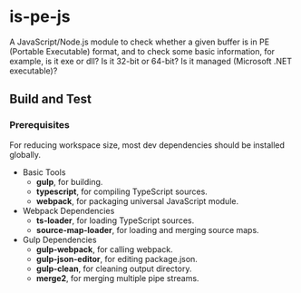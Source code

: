 # is-pe-js
A JavaScript/Node.js module to check whether a given buffer is in PE (Portable Executable) format, and to check some basic information, for example, is it exe or dll? Is it 32-bit or 64-bit? Is it managed (Microsoft .NET executable)?

## Build and Test

### Prerequisites

For reducing workspace size, most dev dependencies should be installed globally.

- Basic Tools
    - **gulp**, for building.
    - **typescript**, for compiling TypeScript sources.
    - **webpack**, for packaging universal JavaScript module.
- Webpack Dependencies
    - **ts-loader**, for loading TypeScript sources.
    - **source-map-loader**, for loading and merging source maps.
- Gulp Dependencies
    - **gulp-webpack**, for calling webpack.
    - **gulp-json-editor**, for editing package.json.
    - **gulp-clean**, for cleaning output directory.
    - **merge2**, for merging multiple pipe streams.
